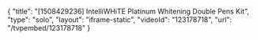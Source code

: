 {
    "title": "[1508429236] IntelliWHiTE Platinum Whitening Double Pens Kit",
    "type": "solo",
    "layout": "iframe-static",
    "videoId": "123178718",
    "url": "\/tvpembed\/123178718"
}